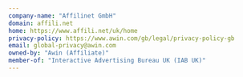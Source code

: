 ```yaml
---
company-name: "Affilinet GmbH"
domain: affili.net
home: https://www.affili.net/uk/home
privacy-policy: https://www.awin.com/gb/legal/privacy-policy-gb
email: global-privacy@awin.com
owned-by: "Awin (Affiliate)"
member-of: "Interactive Advertising Bureau UK (IAB UK)"
---
```




